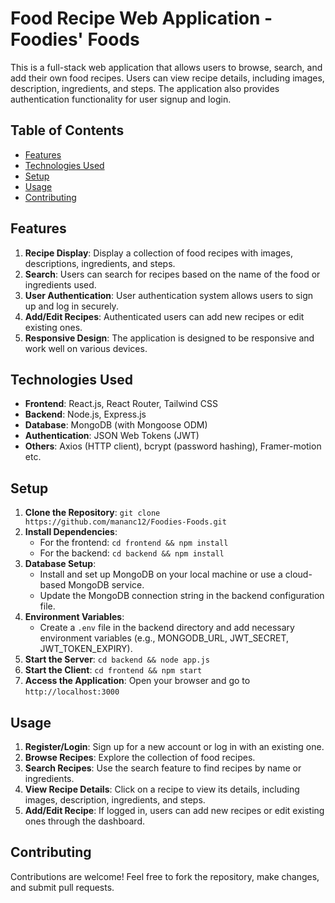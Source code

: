 # Food Recipe Web Application - Foodies' Foods

This is a full-stack web application that allows users to browse, search, and add their own food recipes. Users can view recipe details, including images, description, ingredients, and steps. The application also provides authentication functionality for user signup and login.

## Table of Contents

- [Features](#features)
- [Technologies Used](#technologies-used)
- [Setup](#setup)
- [Usage](#usage)
- [Contributing](#contributing)

## Features

1. **Recipe Display**: Display a collection of food recipes with images, descriptions, ingredients, and steps.
2. **Search**: Users can search for recipes based on the name of the food or ingredients used.
3. **User Authentication**: User authentication system allows users to sign up and log in securely.
4. **Add/Edit Recipes**: Authenticated users can add new recipes or edit existing ones.
5. **Responsive Design**: The application is designed to be responsive and work well on various devices.

## Technologies Used

- **Frontend**: React.js, React Router, Tailwind CSS
- **Backend**: Node.js, Express.js
- **Database**: MongoDB (with Mongoose ODM)
- **Authentication**: JSON Web Tokens (JWT)
- **Others**: Axios (HTTP client), bcrypt (password hashing), Framer-motion etc.

## Setup

1. **Clone the Repository**: `git clone https://github.com/mananc12/Foodies-Foods.git`
2. **Install Dependencies**:
   - For the frontend: `cd frontend && npm install`
   - For the backend: `cd backend && npm install`
3. **Database Setup**: 
   - Install and set up MongoDB on your local machine or use a cloud-based MongoDB service.
   - Update the MongoDB connection string in the backend configuration file.
4. **Environment Variables**: 
   - Create a `.env` file in the backend directory and add necessary environment variables (e.g., MONGODB_URL, JWT_SECRET, JWT_TOKEN_EXPIRY).
5. **Start the Server**: `cd backend && node app.js`
6. **Start the Client**: `cd frontend && npm start`
7. **Access the Application**: Open your browser and go to `http://localhost:3000`

## Usage

1. **Register/Login**: Sign up for a new account or log in with an existing one.
2. **Browse Recipes**: Explore the collection of food recipes.
3. **Search Recipes**: Use the search feature to find recipes by name or ingredients.
4. **View Recipe Details**: Click on a recipe to view its details, including images, description, ingredients, and steps.
5. **Add/Edit Recipe**: If logged in, users can add new recipes or edit existing ones through the dashboard.

## Contributing

Contributions are welcome! Feel free to fork the repository, make changes, and submit pull requests.
